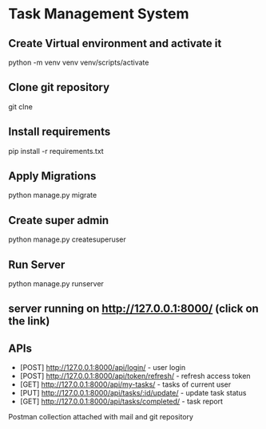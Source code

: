 # Task Management System

## Create Virtual environment and activate it
python -m venv venv
venv/scripts/activate

## Clone git repository
git clne 

## Install requirements
pip install -r requirements.txt

## Apply Migrations
python manage.py migrate

## Create super admin
python manage.py createsuperuser

## Run Server
python manage.py runserver

## server running on http://127.0.0.1:8000/ (click on the link)


## APIs
- [POST] http://127.0.0.1:8000/api/login/ - user login
- [POST] http://127.0.0.1:8000/api/token/refresh/ - refresh access token
- [GET] http://127.0.0.1:8000/api/my-tasks/ - tasks of current user
- [PUT] http://127.0.0.1:8000/api/tasks/:id/update/ - update task status
- [GET] http://127.0.0.1:8000/api/tasks/completed/ - task report

Postman collection attached with mail and git repository